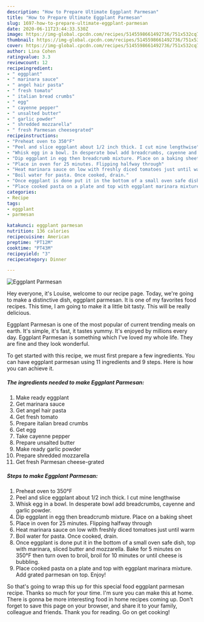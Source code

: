 ```yaml
---
description: "How to Prepare Ultimate Eggplant Parmesan"
title: "How to Prepare Ultimate Eggplant Parmesan"
slug: 1697-how-to-prepare-ultimate-eggplant-parmesan
date: 2020-06-11T23:44:33.530Z
image: https://img-global.cpcdn.com/recipes/5145598661492736/751x532cq70/eggplant-parmesan-recipe-main-photo.jpg
thumbnail: https://img-global.cpcdn.com/recipes/5145598661492736/751x532cq70/eggplant-parmesan-recipe-main-photo.jpg
cover: https://img-global.cpcdn.com/recipes/5145598661492736/751x532cq70/eggplant-parmesan-recipe-main-photo.jpg
author: Lina Cohen
ratingvalue: 3.3
reviewcount: 12
recipeingredient:
- " eggplant"
- " marinara sauce"
- " angel hair pasta"
- " fresh tomato"
- " italian bread crumbs"
- " egg"
- " cayenne pepper"
- " unsalted butter"
- " garlic powder"
- " shredded mozzarella"
- " fresh Parmesan cheesegrated"
recipeinstructions:
- "Preheat oven to 350°F"
- "Peel and slice eggplant about 1/2 inch thick. I cut mine lengthwise"
- "Whisk egg in a bowl. In desperate bowl add breadcrumbs, cayenne and garlic powder."
- "Dip eggplant in egg then breadcrumb mixture. Place on a baking sheet"
- "Place in oven for 25 minutes. Flipping halfway through"
- "Heat marinara sauce on low with freshly diced tomatoes just until warm"
- "Boil water for pasta. Once cooked, drain."
- "Once eggplant is done put it in the bottom of a small oven safe dish, top with marinara, sliced butter and mozzarella. Bake for 5 minutes on 350°F then turn oven to broil, broil for 10 minutes or until cheese is bubbling."
- "Place cooked pasta on a plate and top with eggplant marinara mixture. Add grated parmesan on top. Enjoy!"
categories:
- Recipe
tags:
- eggplant
- parmesan

katakunci: eggplant parmesan 
nutrition: 136 calories
recipecuisine: American
preptime: "PT12M"
cooktime: "PT43M"
recipeyield: "3"
recipecategory: Dinner

---
```



![Eggplant Parmesan](https://img-global.cpcdn.com/recipes/5145598661492736/751x532cq70/eggplant-parmesan-recipe-main-photo.jpg)

Hey everyone, it's Louise, welcome to our recipe page. Today, we're going to make a distinctive dish, eggplant parmesan. It is one of my favorites food recipes. This time, I am going to make it a little bit tasty. This will be really delicious.

Eggplant Parmesan is one of the most popular of current trending meals on earth. It's simple, it's fast, it tastes yummy. It's enjoyed by millions every day. Eggplant Parmesan is something which I've loved my whole life. They are fine and they look wonderful.




To get started with this recipe, we must first prepare a few ingredients. You can have eggplant parmesan using 11 ingredients and 9 steps. Here is how you can achieve it.

<!--inarticleads1-->

##### The ingredients needed to make Eggplant Parmesan:

1. Make ready  eggplant
1. Get  marinara sauce
1. Get  angel hair pasta
1. Get  fresh tomato
1. Prepare  italian bread crumbs
1. Get  egg
1. Take  cayenne pepper
1. Prepare  unsalted butter
1. Make ready  garlic powder
1. Prepare  shredded mozzarella
1. Get  fresh Parmesan cheese-grated




<!--inarticleads2-->

##### Steps to make Eggplant Parmesan:

1. Preheat oven to 350°F
1. Peel and slice eggplant about 1/2 inch thick. I cut mine lengthwise
1. Whisk egg in a bowl. In desperate bowl add breadcrumbs, cayenne and garlic powder.
1. Dip eggplant in egg then breadcrumb mixture. Place on a baking sheet
1. Place in oven for 25 minutes. Flipping halfway through
1. Heat marinara sauce on low with freshly diced tomatoes just until warm
1. Boil water for pasta. Once cooked, drain.
1. Once eggplant is done put it in the bottom of a small oven safe dish, top with marinara, sliced butter and mozzarella. Bake for 5 minutes on 350°F then turn oven to broil, broil for 10 minutes or until cheese is bubbling.
1. Place cooked pasta on a plate and top with eggplant marinara mixture. Add grated parmesan on top. Enjoy!




So that's going to wrap this up for this special food eggplant parmesan recipe. Thanks so much for your time. I'm sure you can make this at home. There is gonna be more interesting food in home recipes coming up. Don't forget to save this page on your browser, and share it to your family, colleague and friends. Thank you for reading. Go on get cooking!
